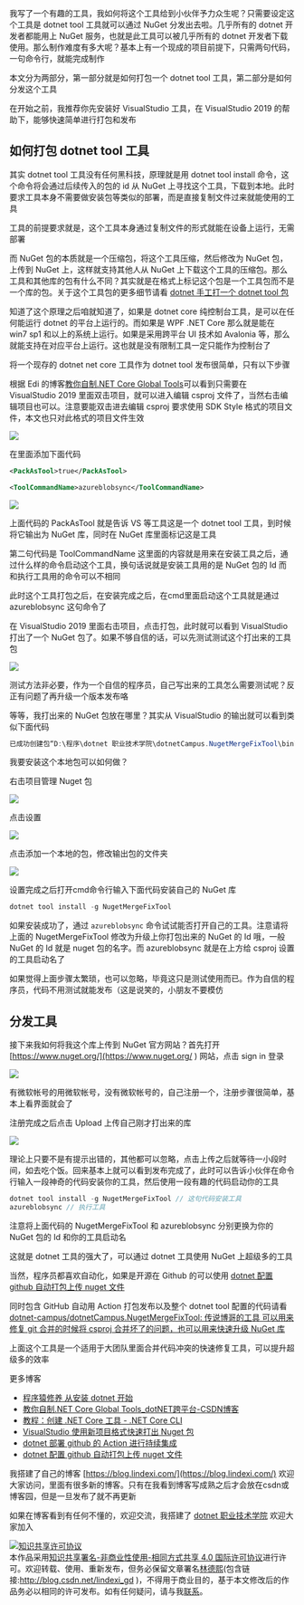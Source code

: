 
我写了一个有趣的工具，我如何将这个工具给到小伙伴予力众生呢？只需要设定这个工具是 dotnet tool 工具就可以通过 NuGet 分发出去啦。几乎所有的 dotnet 开发者都能用上 NuGet 服务，也就是此工具可以被几乎所有的 dotnet 开发者下载使用。那么制作难度有多大呢？基本上有一个现成的项目前提下，只需两句代码，一句命令行，就能完成制作

<!--more-->


<!-- CreateTime:2020/3/3 8:30:10 -->

<!-- 发布 -->

本文分为两部分，第一部分就是如何打包一个 dotnet tool 工具，第二部分是如何分发这个工具

在开始之前，我推荐你先安装好 VisualStudio 工具，在 VisualStudio 2019 的帮助下，能够快速简单进行打包和发布

<div id="toc"></div>

## 如何打包 dotnet tool 工具

其实 dotnet tool 工具没有任何黑科技，原理就是用 dotnet tool install 命令，这个命令将会通过后续传入的包的 id 从 NuGet 上寻找这个工具，下载到本地。此时要求工具本身不需要做安装包等类似的部署，而是直接复制文件过来就能使用的工具

工具的前提要求就是，这个工具本身通过复制文件的形式就能在设备上运行，无需部署

而 NuGet 包的本质就是一个压缩包，将这个工具压缩，然后修改为 NuGet 包，上传到 NuGet 上，这样就支持其他人从 NuGet 上下载这个工具的压缩包。那么工具和其他库的包有什么不同？其实就是在格式上标记这个包是一个工具包而不是一个库的包。关于这个工具包的更多细节请看 [dotnet 手工打一个 dotnet tool 包](https://blog.lindexi.com/post/dotnet-%E6%89%8B%E5%B7%A5%E6%89%93%E4%B8%80%E4%B8%AA-dotnet-tool-%E5%8C%85.html )

知道了这个原理之后咱就知道了，如果是 dotnet core 纯控制台工具，是可以在任何能运行 dotnet 的平台上运行的。而如果是 WPF .NET Core 那么就是能在 win7 sp1 和以上的系统上运行。如果是采用跨平台 UI 技术如 Avalonia 等，那么就能支持在对应平台上运行。这也就是没有限制工具一定只能作为控制台了

将一个现存的 dotnet net core 工具作为 dotnet tool 发布很简单，只有以下步骤

根据 Edi 的博客[教你自制.NET Core Global Tools](https://blog.csdn.net/sD7O95O/article/details/90322977 )可以看到只需要在 VisualStudio 2019 里面双击项目，就可以进入编辑 csproj 文件了，当然右击编辑项目也可以。注意要能双击进去编辑 csproj 要求使用 SDK Style 格式的项目文件，本文也只对此格式的项目文件生效

<!-- ![](image/dotnet 用 NuGet 将自己的工具作为 dotnet tool 分发/dotnet 用 NuGet 将自己的工具作为 dotnet tool 分发0.png) -->

![](http://image.acmx.xyz/lindexi%2F2020228858381651.jpg)

在里面添加下面代码

```xml
<PackAsTool>true</PackAsTool>

<ToolCommandName>azureblobsync</ToolCommandName>
```

<!-- ![](image/dotnet 用 NuGet 将自己的工具作为 dotnet tool 分发/dotnet 用 NuGet 将自己的工具作为 dotnet tool 分发1.png) -->

![](http://image.acmx.xyz/lindexi%2F202022885910226.jpg)

上面代码的 PackAsTool 就是告诉 VS 等工具这是一个 dotnet tool 工具，到时候将它输出为 NuGet 库，同时在 NuGet 库里面标记这是工具

第二句代码是 ToolCommandName 这里面的内容就是用来在安装工具之后，通过什么样的命令启动这个工具，换句话说就是安装工具用的是 NuGet 包的 Id 而和执行工具用的命令可以不相同

此时这个工具打包之后，在安装完成之后，在cmd里面启动这个工具就是通过 azureblobsync 这句命令了

在 VisualStudio 2019 里面右击项目，点击打包，此时就可以看到 VisualStudio 打出了一个 NuGet 包了。如果不够自信的话，可以先测试测试这个打出来的工具包

<!-- ![](image/dotnet 用 NuGet 将自己的工具作为 dotnet tool 分发/dotnet 用 NuGet 将自己的工具作为 dotnet tool 分发2.png) -->

![](http://image.acmx.xyz/lindexi%2F202022885949895.jpg)

测试方法非必要，作为一个自信的程序员，自己写出来的工具怎么需要测试呢？反正有问题了再升级一个版本发布咯

等等，我打出来的 NuGet 包放在哪里？其实从 VisualStudio 的输出就可以看到类似下面代码

```csharp
已成功创建包“D:\程序\dotnet 职业技术学院\dotnetCampus.NugetMergeFixTool\bin\Debug\NugetMergeFixTool.1.0.6.nupkg”
```

我要安装这个本地包可以如何做？

右击项目管理 Nuget 包

<!-- ![](image/VisualStudio 使用新项目格式快速打出 Nuget 包/VisualStudio 使用新项目格式快速打出 Nuget 包8.png) -->

![](http://image.acmx.xyz/lindexi%2F2018101511234592)

点击设置

<!-- ![](image/VisualStudio 使用新项目格式快速打出 Nuget 包/VisualStudio 使用新项目格式快速打出 Nuget 包9.png) -->

![](http://image.acmx.xyz/lindexi%2F2018101511246876)

点击添加一个本地的包，修改输出包的文件夹

<!-- ![](image/VisualStudio 使用新项目格式快速打出 Nuget 包/VisualStudio 使用新项目格式快速打出 Nuget 包10.png) -->

![](http://image.acmx.xyz/lindexi%2F20181015112432959)

设置完成之后打开cmd命令行输入下面代码安装自己的 NuGet 库

```csharp
dotnet tool install -g NugetMergeFixTool 
```

如果安装成功了，通过 `azureblobsync` 命令试试能否打开自己的工具。注意请将上面的 NugetMergeFixTool 修改为升级上你打包出来的 NuGet 的 Id 哦，一般 NuGet 的 Id 就是 nuget 包的名字。而 azureblobsync 就是在上方给 csproj 设置的工具启动名了

如果觉得上面步骤太繁琐，也可以忽略，毕竟这只是测试使用而已。作为自信的程序员，代码不用测试就能发布（这是说笑的，小朋友不要模仿

## 分发工具

接下来我如何将我这个库上传到 NuGet 官方网站？首先打开 [https://www.nuget.org/](https://www.nuget.org/ ) 网站，点击 sign in 登录

<!-- ![](image/dotnet 用 NuGet 将自己的工具作为 dotnet tool 分发/dotnet 用 NuGet 将自己的工具作为 dotnet tool 分发3.png) -->

![](http://image.acmx.xyz/lindexi%2F202022898331084.jpg)

有微软帐号的用微软帐号，没有微软帐号的，自己注册一个，注册步骤很简单，基本上看界面就会了

注册完成之后点击 Upload 上传自己刚才打出来的库

<!-- ![](image/dotnet 用 NuGet 将自己的工具作为 dotnet tool 分发/dotnet 用 NuGet 将自己的工具作为 dotnet tool 分发4.png) -->

![](http://image.acmx.xyz/lindexi%2F202022899306735.jpg)

理论上只要不是有提示出错的，其他都可以忽略，点击上传之后就等待一小段时间，如去吃个饭。回来基本上就可以看到发布完成了，此时可以告诉小伙伴在命令行输入一段神奇的代码安装你的工具，然后使用一段有趣的代码启动你的工具

```csharp
dotnet tool install -g NugetMergeFixTool // 这句代码安装工具
azureblobsync // 执行工具
```

注意将上面代码的 NugetMergeFixTool 和 azureblobsync 分别更换为你的 NuGet 包的 Id 和你的工具启动名

这就是 dotnet 工具的强大了，可以通过 dotnet 工具使用 NuGet 上超级多的工具

当然，程序员都喜欢自动化，如果是开源在 Github 的可以使用 [dotnet 配置 github 自动打包上传 nuget 文件](https://blog.lindexi.com/post/dotnet-%E9%85%8D%E7%BD%AE-github-%E8%87%AA%E5%8A%A8%E6%89%93%E5%8C%85%E4%B8%8A%E4%BC%A0-nuget-%E6%96%87%E4%BB%B6.html )

同时包含 GitHub 自动用 Action 打包发布以及整个 dotnet tool 配置的代码请看 [dotnet-campus/dotnetCampus.NugetMergeFixTool: 传说博哥的工具 可以用来修复 git 合并的时候将 csproj 合并坏了的问题，也可以用来快速升级 NuGet 库](https://github.com/dotnet-campus/dotnetCampus.NugetMergeFixTool )

上面这个工具是一个适用于大团队里面合并代码冲突的快速修复工具，可以提升超级多的效率

更多博客

- [程序猿修养 从安装 dotnet 开始](https://blog.lindexi.com/post/%E7%A8%8B%E5%BA%8F%E7%8C%BF%E4%BF%AE%E5%85%BB-%E4%BB%8E%E5%AE%89%E8%A3%85-dotnet-%E5%BC%80%E5%A7%8B.html)
- [教你自制.NET Core Global Tools_dotNET跨平台-CSDN博客](https://blog.csdn.net/sD7O95O/article/details/90322977 )
- [教程：创建 .NET Core 工具 - .NET Core CLI](https://docs.microsoft.com/zh-cn/dotnet/core/tools/global-tools-how-to-create )
- [VisualStudio 使用新项目格式快速打出 Nuget 包](https://blog.lindexi.com/post/VisualStudio-%E4%BD%BF%E7%94%A8%E6%96%B0%E9%A1%B9%E7%9B%AE%E6%A0%BC%E5%BC%8F%E5%BF%AB%E9%80%9F%E6%89%93%E5%87%BA-Nuget-%E5%8C%85.html)
- [dotnet 部署 github 的 Action 进行持续集成](https://blog.lindexi.com/post/dotnet-%E9%83%A8%E7%BD%B2-github-%E7%9A%84-Action-%E8%BF%9B%E8%A1%8C%E6%8C%81%E7%BB%AD%E9%9B%86%E6%88%90.html )
- [dotnet 配置 github 自动打包上传 nuget 文件](https://blog.lindexi.com/post/dotnet-%E9%85%8D%E7%BD%AE-github-%E8%87%AA%E5%8A%A8%E6%89%93%E5%8C%85%E4%B8%8A%E4%BC%A0-nuget-%E6%96%87%E4%BB%B6.html )



我搭建了自己的博客 [https://blog.lindexi.com/](https://blog.lindexi.com/) 欢迎大家访问，里面有很多新的博客。只有在我看到博客写成熟之后才会放在csdn或博客园，但是一旦发布了就不再更新

如果在博客看到有任何不懂的，欢迎交流，我搭建了 [dotnet 职业技术学院](https://t.me/dotnet_campus) 欢迎大家加入

<a rel="license" href="http://creativecommons.org/licenses/by-nc-sa/4.0/"><img alt="知识共享许可协议" style="border-width:0" src="https://licensebuttons.net/l/by-nc-sa/4.0/88x31.png" /></a><br />本作品采用<a rel="license" href="http://creativecommons.org/licenses/by-nc-sa/4.0/">知识共享署名-非商业性使用-相同方式共享 4.0 国际许可协议</a>进行许可。欢迎转载、使用、重新发布，但务必保留文章署名[林德熙](http://blog.csdn.net/lindexi_gd)(包含链接:http://blog.csdn.net/lindexi_gd )，不得用于商业目的，基于本文修改后的作品务必以相同的许可发布。如有任何疑问，请与我[联系](mailto:lindexi_gd@163.com)。